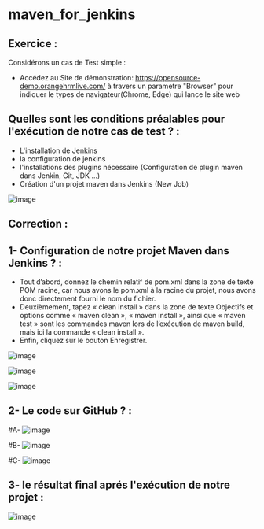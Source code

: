 # maven_for_jenkins
## Exercice :
Considérons un cas de Test simple :
   - Accédez au Site de démonstration: https://opensource-demo.orangehrmlive.com/ à travers un parametre "Browser" pour indiquer le types de navigateur(Chrome, Edge) qui lance le site web

## Quelles sont les conditions préalables pour l'exécution de notre cas de test ? :
- L'installation de Jenkins
- la configuration de jenkins
- l'installations des plugins nécessaire (Configuration de plugin maven dans Jenkin, Git, JDK ...)
- Création d'un projet maven dans Jenkins (New Job)

![image](https://user-images.githubusercontent.com/7100940/212469834-2028b4f5-2e6d-4baf-857a-cfa31e0cb8d6.png)


## Correction  :

## 1- Configuration de notre projet Maven dans Jenkins ? :
- Tout d’abord, donnez le chemin relatif de pom.xml dans la zone de texte POM racine, car nous avons le pom.xml à la racine du projet, nous avons donc directement fourni le nom du fichier.
- Deuxièmement, tapez « clean install » dans la zone de texte Objectifs et options comme « maven clean », « maven install », ainsi que « maven test » sont les commandes maven lors de l’exécution de maven build, mais ici la commande « clean install ».
- Enfin, cliquez sur le bouton Enregistrer.

![image](https://user-images.githubusercontent.com/7100940/212468956-e4684476-4a7e-46e4-9870-50ef74d9fe82.png)

![image](https://user-images.githubusercontent.com/7100940/212468985-93d44ffd-ef17-4c68-ad39-6618da399a74.png)

![image](https://user-images.githubusercontent.com/7100940/212469004-644eae25-48a0-42da-a49c-07713479b922.png)

## 2- Le code sur GitHub ? :
#A- 
![image](https://user-images.githubusercontent.com/7100940/212470142-16adb4ca-61ac-4ffb-b9d4-08b0f80964c9.png)

#B- 
![image](https://user-images.githubusercontent.com/7100940/212470198-cf34386d-1d96-409f-8f02-d7224d84b755.png)

#C- 
![image](https://user-images.githubusercontent.com/7100940/212470266-f1bf880d-db1b-4d51-9318-281e794cde66.png)


## 3- le résultat final aprés l'exécution de notre projet :
![image](https://user-images.githubusercontent.com/7100940/212469091-6ac7910e-fa1b-42ee-b437-1f0683f5b98b.png)
